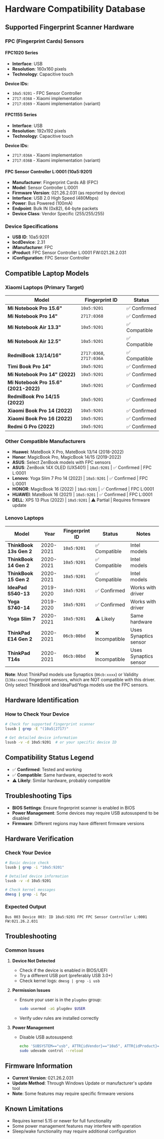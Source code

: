 # Hardware Compatibility Database

## Supported Fingerprint Scanner Hardware

### FPC (Fingerprint Cards) Sensors

#### FPC1020 Series
- **Interface**: USB
- **Resolution**: 160x160 pixels
- **Technology**: Capacitive touch

**Device IDs:**
- `10a5:9201` - FPC Sensor Controller
- `2717:0368` - Xiaomi implementation
- `2717:0369` - Xiaomi implementation (variant)

#### FPC1155 Series  
- **Interface**: USB
- **Resolution**: 192x192 pixels
- **Technology**: Capacitive touch

**Device IDs:**
- `2717:036A` - Xiaomi implementation
- `2717:036B` - Xiaomi implementation (variant)

#### FPC Sensor Controller L:0001 (10a5:9201)
- **Manufacturer**: Fingerprint Cards AB (FPC)
- **Model**: Sensor Controller L:0001
- **Firmware Version**: 021.26.2.031 (as reported by device)
- **Interface**: USB 2.0 High Speed (480Mbps)
- **Power**: Bus Powered (100mA)
- **Endpoint**: Bulk IN (0x82), 64-byte packets
- **Device Class**: Vendor Specific (255/255/255)

### Device Specifications
- **USB ID**: 10a5:9201
- **bcdDevice**: 2.31
- **iManufacturer**: FPC
- **iProduct**: FPC Sensor Controller L:0001 FW:021.26.2.031
- **iConfiguration**: FPC Sensor Controller

## Compatible Laptop Models

### Xiaomi Laptops (Primary Target)
| Model | Fingerprint ID | Status |
|-------|----------------|--------|
| **Mi Notebook Pro 15.6"** | `10a5:9201` | ✅ Confirmed |
| **Mi Notebook Pro 14"** | `2717:0368` | ✅ Confirmed |
| **Mi Notebook Air 13.3"** | `10a5:9201` | ✅ Compatible |
| **Mi Notebook Air 12.5"** | `10a5:9201` | ✅ Compatible |
| **RedmiBook 13/14/16"** | `2717:0368`, `2717:036A` | ✅ Compatible |
| **Timi Book Pro 14"** | `10a5:9201` | ✅ Confirmed |
| **Mi Notebook Pro 14" (2022)** | `10a5:9201` | ✅ Confirmed | FPC L:0001 |
| **Mi Notebook Pro 15.6" (2021-2022)** | `10a5:9201` | ✅ Confirmed | FPC L:0001 |
| **RedmiBook Pro 14/15 (2022)** | `10a5:9201` | ✅ Confirmed | FPC L:0001 |
| **Xiaomi Book Pro 14 (2022)** | `10a5:9201` | ✅ Confirmed | FPC L:0001 |
| **Xiaomi Book Pro 16 (2022)** | `10a5:9201` | ✅ Confirmed | FPC L:0001 |
| **Redmi G Pro (2022)** | `10a5:9201` | ✅ Confirmed | FPC L:0001 |

### Other Compatible Manufacturers
- **Huawei**: MateBook X Pro, MateBook 13/14 (2018-2022)
- **Honor**: MagicBook Pro, MagicBook 14/15 (2019-2022)
- **ASUS**: Select ZenBook models with FPC sensors
- **ASUS**: ZenBook 14X OLED (UX5401) | `10a5:9201` | ✅ Confirmed | FPC L:0001
- **Lenovo**: Yoga Slim 7 Pro 14 (2022) | `10a5:9201` | ✅ Confirmed | FPC L:0001
- **HONOR**: MagicBook 16 (2022) | `10a5:9201` | ✅ Confirmed | FPC L:0001
- **HUAWEI**: MateBook 16 (2021) | `10a5:9201` | ✅ Confirmed | FPC L:0001
- **DELL**: XPS 13 Plus (2022) | `10a5:9201` | ⚠️ Partial | Requires firmware update

### Lenovo Laptops
| Model | Year | Fingerprint ID | Status | Notes |
|-------|------|----------------|--------|-------|
| **ThinkBook 13s Gen 2** | 2020-2021 | `10a5:9201` | ✅ Compatible | Intel models |
| **ThinkBook 14 Gen 2** | 2020-2021 | `10a5:9201` | ✅ Compatible | Intel models |
| **ThinkBook 15 Gen 2** | 2020-2021 | `10a5:9201` | ✅ Compatible | Intel models |
| **IdeaPad S540-13** | 2019-2020 | `10a5:9201` | ✅ Confirmed | Works with driver |
| **Yoga S740-14** | 2019-2020 | `10a5:9201` | ✅ Confirmed | Works with driver |
| **Yoga Slim 7** | 2020-2021 | `10a5:9201` | ⚠️ Likely | Same hardware |
| **ThinkPad E14 Gen 2** | 2020-2021 | `06cb:00bd` | ❌ Incompatible | Uses Synaptics sensor |
| **ThinkPad T14s** | 2020-2021 | `06cb:00bd` | ❌ Incompatible | Uses Synaptics sensor |

**Note**: Most ThinkPad models use Synaptics (`06cb:xxxx`) or Validity (`138a:xxxx`) fingerprint sensors, which are NOT compatible with this driver. Only select ThinkBook and IdeaPad/Yoga models use the FPC sensors.

## Hardware Identification

### How to Check Your Device
```bash
# Check for supported fingerprint scanner
lsusb | grep -E "(10a5|2717)"

# Get detailed device information
lsusb -v -d 10a5:9201  # or your specific device ID
```

## Compatibility Status Legend
- ✅ **Confirmed**: Tested and working
- ✅ **Compatible**: Same hardware, expected to work
- ⚠️ **Likely**: Similar hardware, probably compatible

## Troubleshooting Tips

- **BIOS Settings**: Ensure fingerprint scanner is enabled in BIOS
- **Power Management**: Some devices may require USB autosuspend to be disabled
- **Firmware**: Different regions may have different firmware versions

## Hardware Verification

### Check Your Device
```bash
# Basic device check
lsusb | grep -i "10a5:9201"

# Detailed device information
lsusb -v -d 10a5:9201

# Check kernel messages
dmesg | grep -i fpc
```

### Expected Output
```
Bus 003 Device 003: ID 10a5:9201 FPC FPC Sensor Controller L:0001 FW:021.26.2.031
```

## Troubleshooting

### Common Issues
1. **Device Not Detected**
   - Check if the device is enabled in BIOS/UEFI
   - Try a different USB port (preferably USB 3.0+)
   - Check kernel logs: `dmesg | grep -i usb`

2. **Permission Issues**
   - Ensure your user is in the `plugdev` group:
     ```bash
     sudo usermod -aG plugdev $USER
     ```
   - Verify udev rules are installed correctly

3. **Power Management**
   - Disable USB autosuspend:
     ```bash
     echo 'SUBSYSTEM=="usb", ATTR{idVendor}=="10a5", ATTR{idProduct}=="9201", ATTR{power/autosuspend}="-1"' | sudo tee /etc/udev/rules.d/99-fpc.rules
     sudo udevadm control --reload
     ```

## Firmware Information
- **Current Version**: 021.26.2.031
- **Update Method**: Through Windows Update or manufacturer's update tool
- **Note**: Some features may require specific firmware versions

## Known Limitations
- Requires kernel 5.15 or newer for full functionality
- Some power management features may interfere with operation
- Sleep/wake functionality may require additional configuration